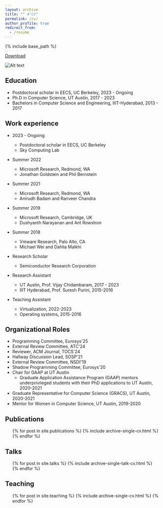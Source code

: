 ```yaml
---
layout: archive
title: "" #"CV"
permalink: /cv/
author_profile: true
redirect_from:
  - /resume
---
```


{% include base_path %}

[Download](https://people.eecs.berkeley.edu/~soujanya/cv.pdf)

![Alt text](https://people.eecs.berkeley.edu/~soujanya/cv.png)

Education
-----
* Postdoctoral scholar in EECS, UC Berkeley, 2023 - Ongoing
* Ph.D in Computer Science, UT Austin, 2017 - 2023
* Bachelors in Computer Science and Engineering, IIIT-Hyderabad, 2013 - 2017

Work experience
-----
* 2023 - Ongoing
  * Postdoctoral scholar in EECS, UC Berkeley
  * Sky Computing Lab

* Summer 2022
  * Microsoft Research, Redmond, WA
  * Jonathan Goldstein and Phil Bernstein

* Summer 2021
  * Microsoft Research, Redmond, WA
  * Anirudh Badam and Ranveer Chandra

* Summer 2019
  * Microsoft Research, Cambridge, UK
  * Dushyanth Narayanan and Ant Rowstron

* Summer 2018
  * Vmware Research, Palo Alto, CA
  * Michael Wei and Dahlia Malkhi

* Research Scholar
  * Semiconductor Research Corporation

* Research Assistant
  * UT Austin, Prof. Vijay Chidambaram, 2017 - 2023
  * IIIT Hyderabad, Prof. Suresh Purini, 2015-2016

* Teaching Assistant
  * Virtualization, 2022-2023
  * Operating systems, 2015-2016


Organizational Roles
-----
* Programming Committee, Eurosys'25
* External Review Committee, ATC'24
* Reviewer, ACM Journal, TOCS'24
* Hallway Discussion Lead, SOSP'21
* External Review Committee, NSDI'19
* Shadow Programming Committee, Eurosys'20
* Chair for GAAP at UT Austin
  * Graduate Application Assistance Program (GAAP) mentors underprivileged students with
  their PhD applications to UT Austin, 2020-2021
* Graduate Representative for Computer Science (GRACS), UT Austin, 2020-2021
* Mentor for Women in Computer Science, UT Austin, 2019-2020


<!-- Skills
======
* Skill 1
* Skill 2
  * Sub-skill 2.1
  * Sub-skill 2.2
  * Sub-skill 2.3
* Skill 3 -->

Publications
-----
  <ul>{% for post in site.publications %}
    {% include archive-single-cv.html %}
  {% endfor %}</ul>
  
Talks
-----
  <ul>{% for post in site.talks %}
    {% include archive-single-talk-cv.html %}
  {% endfor %}</ul>
  
Teaching
-----
  <ul>{% for post in site.teaching %}
    {% include archive-single-cv.html %}
  {% endfor %}</ul>
  
